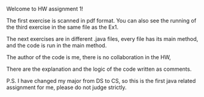 Welcome to HW assignment 1!

The first exercise is scanned in pdf format. 
You can also see the running of the third exercise in the same file as the Ex1.

The next exercises are in different .java files, every file has its main method, and the code is run in the main method.

The author of the code is me, there is no collaboration in the HW, 

There are the explanation and the logic of the code written as comments.


P.S.
I have changed my major from DS to CS, so this is the first java related assignment for me, please do not judge strictly.



